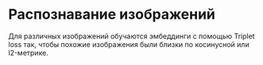 <h1> Распознавание изображений </h1>
Для различных изображений обучаются эмбеддинги с помощью Triplet loss так, чтобы похожие изображения были близки по косинусной или l2-метрике.
